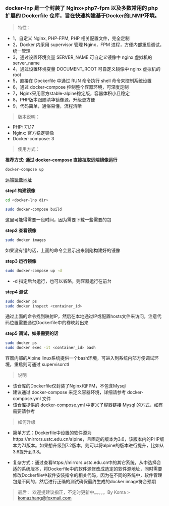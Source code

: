 ### docker-lnp 是一个封装了 Nginx+php7-fpm 以及多数常用的 php 扩展的 Dockerfile 仓库，旨在快速构建基于Docker的LNMP环境。

> 特性： 

- 1，自定义 Nginx, PHP-FPM, PHP 相关配置文件，完全定制
- 2，Docker 内采用 supervisor 管理 Nginx，FPM 进程，方便内部重启调试，统一管理
- 3，通过设置环境变量 SERVER_NAME 可自定义镜像中 nginx 虚拟机的 server_name
- 4，通过设置环境变量 DOCUMENT_ROOT 可自定义镜像中 nginx 虚拟机的 root
- 5，直接在 Dockerfile 中通过 RUN 命令执行 shell 命令来控制系统设置
- 6，通过 docker-compose 控制整个容器环境，可深度定制
- 7，Nginx采用官方stable-alpine稳定版，容器体积小且稳定
- 8，PHP版本跟随清华镜像源，升级更方便
- 9，代码简单，通俗易懂，流程清晰

> 版本说明：

- PHP: 7.1.17
- Nginx: 官方稳定镜像
- Docker-compose: 3

> 使用方式：

**推荐方式: 通过 docker-compose 直接拉取远端镜像运行**

```bash
docker-compose up
```
[远端镜像地址](https://hub.docker.com/r/komazhang/lnp/)

**step1 构建镜像**
```bash
cd <docker-lnp dir>

sudo docker-compose build
```
这里可能得需要一段时间，因为需要下载一些需要的包


**step2 查看镜像**
```bash
sudo docker images
```
如果没有错的话，上面的命令会显示出来刚刚构建好的镜像


**step3 运行镜像**
```bash
sudo docker-compose up -d
```
- -d 指定后台运行，也可以省略，则容器运行在前台


**step4 测试**
```bash
sudo docker ps
sudo docker inspect <container_id>
```
通过上面的命令找到映射IP，然后在本地通过IP或配置hosts文件来访问，注意代码位置需要通过Dockerfile中的卷映射出来


**step5 调试，如果需要的话**
```bash
sudo docker ps
sudo docker exec -it <container_id> bash
```
容器内部的Alpine linux系统提供一个bash环境，可进入到系统内部方便调试环境，重启则可通过 supervisorctl 


> 说明

- 该仓库的Dockerfile仅封装了Nginx和FPM，不包含Mysql
- 建议通过 docker-compose 来定义容器环境，详细请参考 docker-compose.yml 文件
- 该仓库提供的 docker-compose.yml 中定义了容器链接 Mysql 的方式，如有需要请参考

> 如何升级
- 简单方式：Dockerfile中设置的软件源为https://mirrors.ustc.edu.cn/alpine，且固定的版本为3.6，该版本内的PHP版本为7.1版本。如果想升级到7.2版本，则可以将alpine的版本进行提升，比如从3.6提升到3.8。

- 复杂方式：通过查看https://mirrors.ustc.edu.cn中的其它系统，从中选择合适的系统版本，将Dockerfile中的软件源修改成选定的软件源地址，同时需要修改Dockerfile中软件安装指令的相关代码，因为在不同的系统中，软件管理包是不同的，然后进行正确的测试确保最终生成的docker image符合预期

> 最后：
欢迎提建议指正，不定时更新中。。。。。By Koma > <komazhang@foxmail.com>
